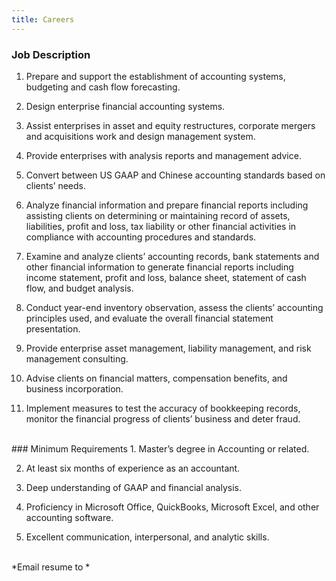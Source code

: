 ```yaml
---
title: Careers
---
```


### Job Description  

1. Prepare and support the establishment of accounting systems, budgeting and cash flow forecasting.

2. Design enterprise financial accounting systems.

3. Assist enterprises in asset and equity restructures, corporate mergers and acquisitions work and design management system.

4. Provide enterprises with analysis reports and management advice.

5. Convert between US GAAP and Chinese accounting standards based on clients’ needs.

6. Analyze financial information and prepare financial reports including assisting clients on determining or maintaining record of assets, liabilities, profit and loss, tax liability or other financial activities in compliance with accounting procedures and standards.

7. Examine and analyze clients’ accounting records, bank statements and other financial information to generate financial reports including income statement, profit and loss, balance sheet, statement of cash flow, and budget analysis.

8. Conduct year-end inventory observation, assess the clients’ accounting principles used, and evaluate the overall financial statement presentation.

9. Provide enterprise asset management, liability management, and risk management consulting.

10. Advise clients on financial matters, compensation benefits, and business incorporation.

11. Implement measures to test the accuracy of bookkeeping records, monitor the financial progress of clients’ business and deter fraud.

 

<br />
### Minimum Requirements  
1. Master’s degree in Accounting or related.

2. At least six months of experience as an accountant.

3. Deep understanding of GAAP and financial analysis.

4. Proficiency in Microsoft Office, QuickBooks, Microsoft Excel, and other accounting software.

5. Excellent communication, interpersonal, and analytic skills.

<br />
*Email resume to <rchoy@beyondcenturyllc.com>*